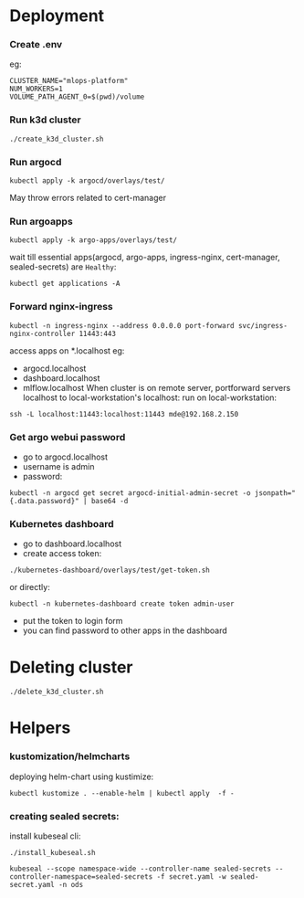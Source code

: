 # Deployment
### Create .env
eg:
```
CLUSTER_NAME="mlops-platform"
NUM_WORKERS=1
VOLUME_PATH_AGENT_0=$(pwd)/volume
```
### Run k3d cluster

```
./create_k3d_cluster.sh
```
### Run argocd
```
kubectl apply -k argocd/overlays/test/
```
May throw errors related to cert-manager

### Run argoapps
```
kubectl apply -k argo-apps/overlays/test/
```
wait till essential apps(argocd, argo-apps, ingress-nginx, cert-manager, sealed-secrets) are `Healthy`:
```
kubectl get applications -A
```

### Forward nginx-ingress
```
kubectl -n ingress-nginx --address 0.0.0.0 port-forward svc/ingress-nginx-controller 11443:443
```
access apps on *.localhost eg:
- argocd.localhost
- dashboard.localhost
- mlflow.localhost
When cluster is on remote server, portforward servers localhost to local-workstation's localhost:
run on local-workstation:
```
ssh -L localhost:11443:localhost:11443 mde@192.168.2.150
```

### Get argo webui password
- go to argocd.localhost
- username is admin
- password:
```
kubectl -n argocd get secret argocd-initial-admin-secret -o jsonpath="{.data.password}" | base64 -d
```

### Kubernetes dashboard
- go to dashboard.localhost
- create access token:
```
./kubernetes-dashboard/overlays/test/get-token.sh 
```
or directly:
```
kubectl -n kubernetes-dashboard create token admin-user
```
- put the token to login form
- you can find password to other apps in the dashboard

# Deleting cluster
```
./delete_k3d_cluster.sh
```
# Helpers

### kustomization/helmcharts
deploying helm-chart using kustimize:
```
kubectl kustomize . --enable-helm | kubectl apply  -f -
```
### creating sealed secrets:
install kubeseal cli:
```
./install_kubeseal.sh
```
```
kubeseal --scope namespace-wide --controller-name sealed-secrets --controller-namespace=sealed-secrets -f secret.yaml -w sealed-secret.yaml -n ods
```